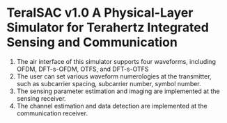 # TeraISAC v1.0 A Physical-Layer Simulator for Terahertz Integrated Sensing and Communication

1. The air interface of this simulator supports four waveforms, including OFDM, DFT-s-OFDM, OTFS, and DFT-s-OTFS
2. The user can set various waveform numerologies at the transmitter, such as subcarrier spacing, subcarrier number, symbol number.
3. The sensing parameter estimation and imaging are implemented at the sensing receiver.
4. The channel estimation and data detection are implemented at the communication receiver.